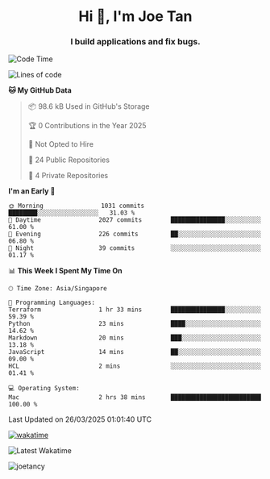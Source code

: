 <h1 align="center">Hi 👋, I'm Joe Tan</h1>
<h3 align="center">I build applications and fix bugs.</h3>

<!--START_SECTION:waka-->
![Code Time](http://img.shields.io/badge/Code%20Time-1%2C507%20hrs%2023%20mins-blue)

![Lines of code](https://img.shields.io/badge/From%20Hello%20World%20I%27ve%20Written-46.6%20million%20lines%20of%20code-blue)

**🐱 My GitHub Data** 

> 📦 98.6 kB Used in GitHub's Storage 
 > 
> 🏆 0 Contributions in the Year 2025
 > 
> 🚫 Not Opted to Hire
 > 
> 📜 24 Public Repositories 
 > 
> 🔑 4 Private Repositories 
 > 
**I'm an Early 🐤** 

```text
🌞 Morning                1031 commits        ████████░░░░░░░░░░░░░░░░░   31.03 % 
🌆 Daytime                2027 commits        ███████████████░░░░░░░░░░   61.00 % 
🌃 Evening                226 commits         ██░░░░░░░░░░░░░░░░░░░░░░░   06.80 % 
🌙 Night                  39 commits          ░░░░░░░░░░░░░░░░░░░░░░░░░   01.17 % 
```


📊 **This Week I Spent My Time On** 

```text
🕑︎ Time Zone: Asia/Singapore

💬 Programming Languages: 
Terraform                1 hr 33 mins        ███████████████░░░░░░░░░░   59.39 % 
Python                   23 mins             ████░░░░░░░░░░░░░░░░░░░░░   14.62 % 
Markdown                 20 mins             ███░░░░░░░░░░░░░░░░░░░░░░   13.18 % 
JavaScript               14 mins             ██░░░░░░░░░░░░░░░░░░░░░░░   09.00 % 
HCL                      2 mins              ░░░░░░░░░░░░░░░░░░░░░░░░░   01.41 % 

💻 Operating System: 
Mac                      2 hrs 38 mins       █████████████████████████   100.00 % 
```


 Last Updated on 26/03/2025 01:01:40 UTC
<!--END_SECTION:waka-->
[![wakatime](https://wakatime.com/badge/user/e0e3a0f0-6d69-4241-946d-0baaf7b91278.svg)](https://wakatime.com/@e0e3a0f0-6d69-4241-946d-0baaf7b91278)

![Latest Wakatime](https://github.com/joetancy/joetancy/workflows/Latest%20Wakatime/badge.svg)

<p align="left"> <img src="https://komarev.com/ghpvc/?username=joetancy" alt="joetancy" /> </p>

